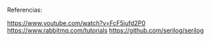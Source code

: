 

Referencias:

https://www.youtube.com/watch?v=FcF5iufd2P0
https://www.rabbitmq.com/tutorials
https://github.com/serilog/serilog

